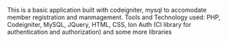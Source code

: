 This is a basic application built with codeigniter, mysql to accomodate member registration and manmagement.
Tools and Technology used:
PHP, Codeigniter, MySQL, JQuery, HTML, CSS, Ion Auth (CI library for authentication and authorization) and some more libraries
